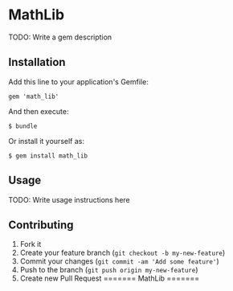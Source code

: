 # MathLib

TODO: Write a gem description

## Installation

Add this line to your application's Gemfile:

    gem 'math_lib'

And then execute:

    $ bundle

Or install it yourself as:

    $ gem install math_lib

## Usage

TODO: Write usage instructions here

## Contributing

1. Fork it
2. Create your feature branch (`git checkout -b my-new-feature`)
3. Commit your changes (`git commit -am 'Add some feature'`)
4. Push to the branch (`git push origin my-new-feature`)
5. Create new Pull Request
=======
MathLib
=======
